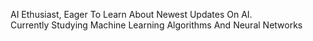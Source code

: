 AI Ethusiast, Eager To Learn About Newest Updates On AI.<br>
Currently Studying Machine Learning Algorithms And Neural Networks
